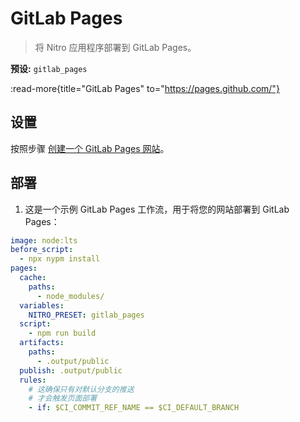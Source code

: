# GitLab Pages

> 将 Nitro 应用程序部署到 GitLab Pages。

**预设:** `gitlab_pages`

:read-more{title="GitLab Pages" to="https://pages.github.com/"}

## 设置

按照步骤 [创建一个 GitLab Pages 网站](https://docs.gitlab.com/ee/user/project/pages/#getting-started)。

## 部署

1. 这是一个示例 GitLab Pages 工作流，用于将您的网站部署到 GitLab Pages：

```yaml [.gitlab-ci.yml]
image: node:lts
before_script:
  - npx nypm install
pages:
  cache:
    paths:
      - node_modules/
  variables:
    NITRO_PRESET: gitlab_pages
  script:
    - npm run build
  artifacts:
    paths:
      - .output/public
  publish: .output/public
  rules:
    # 这确保只有对默认分支的推送
    # 才会触发页面部署
    - if: $CI_COMMIT_REF_NAME == $CI_DEFAULT_BRANCH
```
